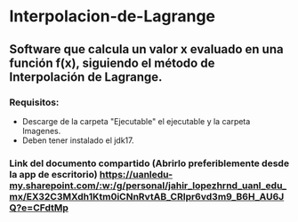 # Interpolacion-de-Lagrange
## Software que calcula un valor x evaluado en una función f(x), siguiendo el método de Interpolación de Lagrange.
### Requisitos:
- Descarge de la carpeta "Ejecutable" el ejecutable y la carpeta Imagenes.
- Deben tener instalado el jdk17.
### Link del documento compartido (Abrirlo preferiblemente desde la app de escritorio) https://uanledu-my.sharepoint.com/:w:/g/personal/jahir_lopezhrnd_uanl_edu_mx/EX32C3MXdh1Ktm0iCNnRvtAB_CRlpr6vd3m9_B6H_AU6JQ?e=CFdtMp
